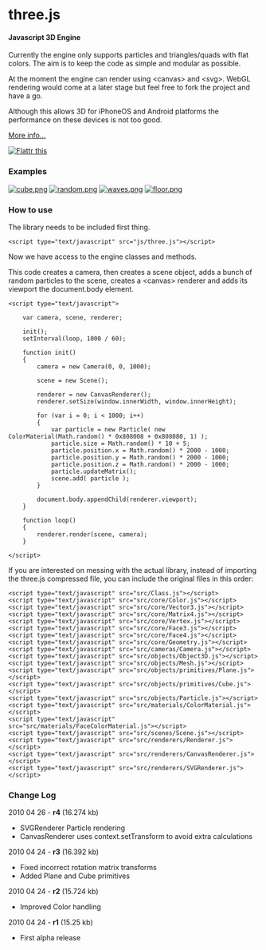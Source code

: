 three.js
========

#### Javascript 3D Engine ####

Currently the engine only supports particles and triangles/quads with flat colors. The aim is to keep the code as simple and modular as possible.

At the moment the engine can render using &lt;canvas&gt; and &lt;svg&gt;. WebGL rendering would come at a later stage but feel free to fork the project and have a go.

Although this allows 3D for iPhoneOS and Android platforms the performance on these devices is not too good.

[More info...](http://mrdoob.com/blog/post/693)

[![Flattr this](http://api.flattr.com/button/button-compact-static-100x17.png)](http://flattr.com/thing/287/three-js)

### Examples ###

[![cube.png](http://github.com/mrdoob/three.js/raw/master/examples/geometry/cube.png)](http://mrdoob.com/lab/javascript/three/geometry/cube.html)
[![random.png](http://github.com/mrdoob/three.js/raw/master/examples/particles/random.png)](http://mrdoob.com/lab/javascript/three/particles/random.html)
[![waves.png](http://github.com/mrdoob/three.js/raw/master/examples/particles/waves.png)](http://mrdoob.com/lab/javascript/three/particles/waves.html)
[![floor.png](http://github.com/mrdoob/three.js/raw/master/examples/particles/floor.png)](http://mrdoob.com/lab/javascript/three/particles/floor.html)

### How to use ###

The library needs to be included first thing.

	<script type="text/javascript" src="js/three.js"></script>

Now we have access to the engine classes and methods.

This code creates a camera, then creates a scene object, adds a bunch of random particles to the scene, creates a &lt;canvas&gt; renderer and adds its viewport the document.body element.

	<script type="text/javascript">

		var camera, scene, renderer;

		init();
		setInterval(loop, 1000 / 60);

		function init()
		{
			camera = new Camera(0, 0, 1000);

			scene = new Scene();
	
			renderer = new CanvasRenderer();
			renderer.setSize(window.innerWidth, window.innerHeight);

			for (var i = 0; i < 1000; i++)
			{
				var particle = new Particle( new ColorMaterial(Math.random() * 0x808008 + 0x808080, 1) );
				particle.size = Math.random() * 10 + 5;
				particle.position.x = Math.random() * 2000 - 1000;
				particle.position.y = Math.random() * 2000 - 1000;
				particle.position.z = Math.random() * 2000 - 1000;
				particle.updateMatrix();
				scene.add( particle );
			}

			document.body.appendChild(renderer.viewport);
		}

		function loop()
		{
			renderer.render(scene, camera);
		}

	</script>

If you are interested on messing with the actual library, instead of importing the three.js compressed file, you can include the original files in this order:

	<script type="text/javascript" src="src/Class.js"></script>
	<script type="text/javascript" src="src/core/Color.js"></script>
	<script type="text/javascript" src="src/core/Vector3.js"></script>
	<script type="text/javascript" src="src/core/Matrix4.js"></script>
	<script type="text/javascript" src="src/core/Vertex.js"></script>
	<script type="text/javascript" src="src/core/Face3.js"></script>
	<script type="text/javascript" src="src/core/Face4.js"></script>
	<script type="text/javascript" src="src/core/Geometry.js"></script>
	<script type="text/javascript" src="src/cameras/Camera.js"></script>
	<script type="text/javascript" src="src/objects/Object3D.js"></script>
	<script type="text/javascript" src="src/objects/Mesh.js"></script>
	<script type="text/javascript" src="src/objects/primitives/Plane.js"></script>
	<script type="text/javascript" src="src/objects/primitives/Cube.js"></script>
	<script type="text/javascript" src="src/objects/Particle.js"></script>
	<script type="text/javascript" src="src/materials/ColorMaterial.js"></script>
	<script type="text/javascript" src="src/materials/FaceColorMaterial.js"></script>
	<script type="text/javascript" src="src/scenes/Scene.js"></script>
	<script type="text/javascript" src="src/renderers/Renderer.js"></script>
	<script type="text/javascript" src="src/renderers/CanvasRenderer.js"></script>
	<script type="text/javascript" src="src/renderers/SVGRenderer.js"></script>

	
### Change Log ###

2010 04 26 - **r4** (16.274 kb)

* SVGRenderer Particle rendering
* CanvasRenderer uses context.setTransform to avoid extra calculations


2010 04 24 - **r3** (16.392 kb)

* Fixed incorrect rotation matrix transforms
* Added Plane and Cube primitives


2010 04 24 - **r2** (15.724 kb)

* Improved Color handling


2010 04 24 - **r1** (15.25 kb)

* First alpha release
